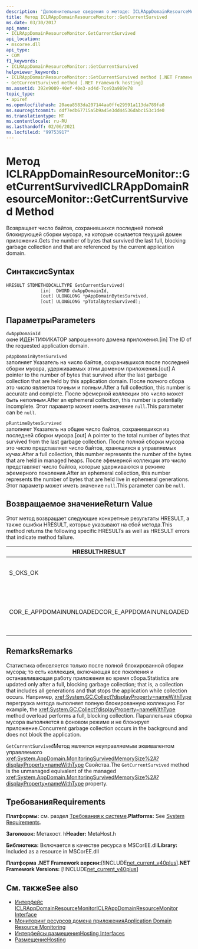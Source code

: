 ```yaml
---
description: 'Дополнительные сведения о методе: ICLRAppDomainResourceMonitor:: GetCurrentSurvived'
title: Метод ICLRAppDomainResourceMonitor::GetCurrentSurvived
ms.date: 03/30/2017
api_name:
- ICLRAppDomainResourceMonitor.GetCurrentSurvived
api_location:
- mscoree.dll
api_type:
- COM
f1_keywords:
- ICLRAppDomainResourceMonitor::GetCurrentSurvived
helpviewer_keywords:
- ICLRAppDomainResourceMonitor::GetCurrentSurvived method [.NET Framework hosting]
- GetCurrentSurvived method [.NET Framework hosting]
ms.assetid: 392e9009-40ef-40e3-ad4d-7ce93a989e78
topic_type:
- apiref
ms.openlocfilehash: 20aea8583da207144aa0ffe29591a113da789fa8
ms.sourcegitcommit: ddf7edb67715a5b9a45e3dd44536dabc153c1de0
ms.translationtype: MT
ms.contentlocale: ru-RU
ms.lasthandoff: 02/06/2021
ms.locfileid: "99753917"
---
```

# <a name="iclrappdomainresourcemonitorgetcurrentsurvived-method"></a><span data-ttu-id="1c6ac-103">Метод ICLRAppDomainResourceMonitor::GetCurrentSurvived</span><span class="sxs-lookup"><span data-stu-id="1c6ac-103">ICLRAppDomainResourceMonitor::GetCurrentSurvived Method</span></span>

<span data-ttu-id="1c6ac-104">Возвращает число байтов, сохранившихся последней полной блокирующей сборки мусора, на которые ссылается текущий домен приложения.</span><span class="sxs-lookup"><span data-stu-id="1c6ac-104">Gets the number of bytes that survived the last full, blocking garbage collection and that are referenced by the current application domain.</span></span>  
  
## <a name="syntax"></a><span data-ttu-id="1c6ac-105">Синтаксис</span><span class="sxs-lookup"><span data-stu-id="1c6ac-105">Syntax</span></span>  
  
```cpp  
HRESULT STDMETHODCALLTYPE GetCurrentSurvived(  
             [in]  DWORD dwAppDomainId,  
             [out] ULONGLONG *pAppDomainBytesSurvived,  
             [out] ULONGLONG *pTotalBytesSurvived);  
```  
  
## <a name="parameters"></a><span data-ttu-id="1c6ac-106">Параметры</span><span class="sxs-lookup"><span data-stu-id="1c6ac-106">Parameters</span></span>  

 `dwAppDomainId`  
 <span data-ttu-id="1c6ac-107">окне ИДЕНТИФИКАТОР запрошенного домена приложения.</span><span class="sxs-lookup"><span data-stu-id="1c6ac-107">[in] The ID of the requested application domain.</span></span>  
  
 `pAppDomainBytesSurvived`  
 <span data-ttu-id="1c6ac-108">заполняет Указатель на число байтов, сохранившихся после последней сборки мусора, удерживаемых этим доменом приложения.</span><span class="sxs-lookup"><span data-stu-id="1c6ac-108">[out] A pointer to the number of bytes that survived after the last garbage collection that are held by this application domain.</span></span> <span data-ttu-id="1c6ac-109">После полного сбора это число является точным и полным.</span><span class="sxs-lookup"><span data-stu-id="1c6ac-109">After a full collection, this number is accurate and complete.</span></span> <span data-ttu-id="1c6ac-110">После эфемерной коллекции это число может быть неполным.</span><span class="sxs-lookup"><span data-stu-id="1c6ac-110">After an ephemeral collection, this number is potentially incomplete.</span></span> <span data-ttu-id="1c6ac-111">Этот параметр может иметь значение `null`.</span><span class="sxs-lookup"><span data-stu-id="1c6ac-111">This parameter can be `null`.</span></span>  
  
 `pRuntimeBytesSurvived`  
 <span data-ttu-id="1c6ac-112">заполняет Указатель на общее число байтов, сохранившихся из последней сборки мусора.</span><span class="sxs-lookup"><span data-stu-id="1c6ac-112">[out] A pointer to the total number of bytes that survived from the last garbage collection.</span></span> <span data-ttu-id="1c6ac-113">После полной сборки мусора это число представляет число байтов, хранящихся в управляемых кучах.</span><span class="sxs-lookup"><span data-stu-id="1c6ac-113">After a full collection, this number represents the number of the bytes that are held in managed heaps.</span></span> <span data-ttu-id="1c6ac-114">После эфемерной коллекции это число представляет число байтов, которые удерживаются в режиме эфемерного поколения.</span><span class="sxs-lookup"><span data-stu-id="1c6ac-114">After an ephemeral collection, this number represents the number of bytes that are held live in ephemeral generations.</span></span> <span data-ttu-id="1c6ac-115">Этот параметр может иметь значение `null`.</span><span class="sxs-lookup"><span data-stu-id="1c6ac-115">This parameter can be `null`.</span></span>  
  
## <a name="return-value"></a><span data-ttu-id="1c6ac-116">Возвращаемое значение</span><span class="sxs-lookup"><span data-stu-id="1c6ac-116">Return Value</span></span>  

 <span data-ttu-id="1c6ac-117">Этот метод возвращает следующие конкретные результаты HRESULT, а также ошибки HRESULT, которые указывают на сбой метода.</span><span class="sxs-lookup"><span data-stu-id="1c6ac-117">This method returns the following specific HRESULTs as well as HRESULT errors that indicate method failure.</span></span>  
  
|<span data-ttu-id="1c6ac-118">HRESULT</span><span class="sxs-lookup"><span data-stu-id="1c6ac-118">HRESULT</span></span>|<span data-ttu-id="1c6ac-119">Описание:</span><span class="sxs-lookup"><span data-stu-id="1c6ac-119">Description</span></span>|  
|-------------|-----------------|  
|<span data-ttu-id="1c6ac-120">S_OK</span><span class="sxs-lookup"><span data-stu-id="1c6ac-120">S_OK</span></span>|<span data-ttu-id="1c6ac-121">Метод завершился успешно.</span><span class="sxs-lookup"><span data-stu-id="1c6ac-121">The method completed successfully.</span></span>|  
|<span data-ttu-id="1c6ac-122">COR_E_APPDOMAINUNLOADED</span><span class="sxs-lookup"><span data-stu-id="1c6ac-122">COR_E_APPDOMAINUNLOADED</span></span>|<span data-ttu-id="1c6ac-123">Домен приложения был выгружен или не существует.</span><span class="sxs-lookup"><span data-stu-id="1c6ac-123">The application domain has been unloaded or does not exist.</span></span>|  
  
## <a name="remarks"></a><span data-ttu-id="1c6ac-124">Remarks</span><span class="sxs-lookup"><span data-stu-id="1c6ac-124">Remarks</span></span>  

 <span data-ttu-id="1c6ac-125">Статистика обновляется только после полной блокированной сборки мусора; то есть коллекция, включающая все поколения и останавливающая работу приложения во время сбора.</span><span class="sxs-lookup"><span data-stu-id="1c6ac-125">Statistics are updated only after a full, blocking garbage collection; that is, a collection that includes all generations and that stops the application while collection occurs.</span></span> <span data-ttu-id="1c6ac-126">Например, <xref:System.GC.Collect?displayProperty=nameWithType> перегрузка метода выполняет полную блокированную коллекцию.</span><span class="sxs-lookup"><span data-stu-id="1c6ac-126">For example, the <xref:System.GC.Collect?displayProperty=nameWithType> method overload performs a full, blocking collection.</span></span> <span data-ttu-id="1c6ac-127">Параллельная сборка мусора выполняется в фоновом режиме и не блокирует приложение.</span><span class="sxs-lookup"><span data-stu-id="1c6ac-127">Concurrent garbage collection occurs in the background and does not block the application.</span></span>  
  
 <span data-ttu-id="1c6ac-128">`GetCurrentSurvived`Метод является неуправляемым эквивалентом управляемого <xref:System.AppDomain.MonitoringSurvivedMemorySize%2A?displayProperty=nameWithType> Свойства.</span><span class="sxs-lookup"><span data-stu-id="1c6ac-128">The `GetCurrentSurvived` method is the unmanaged equivalent of the managed <xref:System.AppDomain.MonitoringSurvivedMemorySize%2A?displayProperty=nameWithType> property.</span></span>  
  
## <a name="requirements"></a><span data-ttu-id="1c6ac-129">Требования</span><span class="sxs-lookup"><span data-stu-id="1c6ac-129">Requirements</span></span>  

 <span data-ttu-id="1c6ac-130">**Платформы:** см. раздел [Требования к системе](../../get-started/system-requirements.md).</span><span class="sxs-lookup"><span data-stu-id="1c6ac-130">**Platforms:** See [System Requirements](../../get-started/system-requirements.md).</span></span>  
  
 <span data-ttu-id="1c6ac-131">**Заголовок:** Метахост. h</span><span class="sxs-lookup"><span data-stu-id="1c6ac-131">**Header:** MetaHost.h</span></span>  
  
 <span data-ttu-id="1c6ac-132">**Библиотека:** Включается в качестве ресурса в MSCorEE.dll</span><span class="sxs-lookup"><span data-stu-id="1c6ac-132">**Library:** Included as a resource in MSCorEE.dll</span></span>  
  
 <span data-ttu-id="1c6ac-133">**Платформа .NET Framework версии:**[!INCLUDE[net_current_v40plus](../../../../includes/net-current-v40plus-md.md)]</span><span class="sxs-lookup"><span data-stu-id="1c6ac-133">**.NET Framework Versions:** [!INCLUDE[net_current_v40plus](../../../../includes/net-current-v40plus-md.md)]</span></span>  
  
## <a name="see-also"></a><span data-ttu-id="1c6ac-134">См. также</span><span class="sxs-lookup"><span data-stu-id="1c6ac-134">See also</span></span>

- [<span data-ttu-id="1c6ac-135">Интерфейс ICLRAppDomainResourceMonitor</span><span class="sxs-lookup"><span data-stu-id="1c6ac-135">ICLRAppDomainResourceMonitor Interface</span></span>](iclrappdomainresourcemonitor-interface.md)
- [<span data-ttu-id="1c6ac-136">Мониторинг ресурсов домена приложения</span><span class="sxs-lookup"><span data-stu-id="1c6ac-136">Application Domain Resource Monitoring</span></span>](../../../standard/garbage-collection/app-domain-resource-monitoring.md)
- [<span data-ttu-id="1c6ac-137">Интерфейсы размещения</span><span class="sxs-lookup"><span data-stu-id="1c6ac-137">Hosting Interfaces</span></span>](hosting-interfaces.md)
- [<span data-ttu-id="1c6ac-138">Размещение</span><span class="sxs-lookup"><span data-stu-id="1c6ac-138">Hosting</span></span>](index.md)

